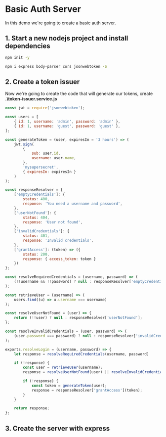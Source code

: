 # Basic Auth Server

In this demo we're going to create a basic auth server.

## 1. Start a new nodejs project and install dependencies

```bash
npm init -y
```

```bash
npm i express body-parser cors jsonwebtoken -S
```

## 2. Create a token issuer

Now we're going to create the code that will generate our tokens, create __.\token-issuer.service.js__

```js
const jwt = require('jsonwebtoken');

const users = [
    { id: 1, username: 'admin', password: 'admin' },
    { id: 1, username: 'guest', password: 'guest' },
];

const generateToken = (user, expiresIn = '3 hours') => (
    jwt.sign(
        {
            sub: user.id,
            username: user.name,
        },
        'mysupersecret',
        { expiresIn: expiresIn }
    )
);

const responseResolver = {
    ['emptyCredentials']: {
        status: 400,
        response: 'You need a username and password',
    },
    ['userNotFound']: {
        status: 404,
        response: 'User not found',
    },
    ['invalidCredentials']: {
        status: 401,
        response: 'Invalid credentials',
    },
    ['grantAccess']: (token) => ({
        status: 200,
        response: { access_token: token }
    })
};

const resolveRequiredCredentials = (username, password) => (
    (!!username && !!password) ? null : responseResolver['emptyCredentials']
);

const retrieveUser = (username) => (
    users.find((u) => u.username === username)
);

const resolveUserNotFound = (user) => {
    return (!!user) ? null : responseResolver['userNotFound'];
};

const resolveInvalidCredentials = (user, password) => (
    (user.password === password) ? null : responseResolver['invalidCredentials']
);

exports.resolveLogin = (username, password) => {
    let response = resolveRequiredCredentials(username, password)

    if (!response) {
        const user = retrieveUser(username);
        response = resolveUserNotFound(user) || resolveInvalidCredentials(user, password);

        if (!response) {
            const token = generateToken(user);
            response = responseResolver['grantAccess'](token);
        }
    }

    return response;
};
```

## 3. Create the server with express

